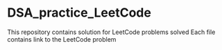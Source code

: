 # DSA_practice_LeetCode

This repository contains solution for LeetCode problems solved
Each file contains link to the LeetCode problem
